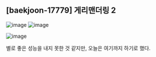 ## [baekjoon-17779] 게리맨더링 2

![image](https://user-images.githubusercontent.com/22045163/114568901-80db5600-9caf-11eb-9398-7af27367ede4.png)
![image](https://user-images.githubusercontent.com/22045163/114568979-918bcc00-9caf-11eb-8196-13a2b30c5eed.png)

![image](https://user-images.githubusercontent.com/22045163/114569021-994b7080-9caf-11eb-9a7f-1b328c08f3a3.png)

별로 좋은 성능을 내지 못한 것 같지만, 오늘은 여기까지 하기로 했다.
